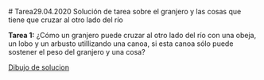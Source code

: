 ﻿
﻿# Tarea29.04.2020
Solución de tarea sobre el granjero y las cosas que tiene que cruzar al otro lado del río

**Tarea 1:** ¿Cómo un granjero puede cruzar al otro lado del río con una obeja, un lobo y un arbusto utillizando una canoa, si esta canoa sólo puede sostener el peso del granjero y una cosa?

[Dibujo de solucion](https://docs.google.com/drawings/d/1XYS7F_qH3son5IloLWHPgvcLCOc0zvtgKLH3xRfNZ0o/edit "Solucion")
